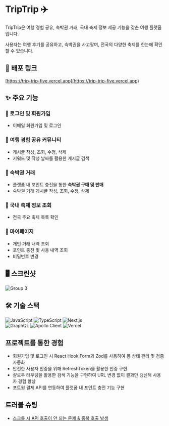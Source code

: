 # TripTrip ✈️
TripTrip은 여행 경험 공유, 숙박권 거래, 국내 축제 정보 제공 기능을 갖춘 여행 플랫폼입니다.

사용자는 여행 후기를 공유하고, 숙박권을 사고팔며, 전국의 다양한 축제를 한눈에 확인할 수 있습니다.

## 🔗 배포 링크
[https://trip-trip-five.vercel.app](https://trip-trip-five.vercel.app)
## ✨ 주요 기능

### 🔑 로그인 및 회원가입
- 이메일 회원가입 및 로그인

### 📝 여행 경험 공유 커뮤니티
- 게시글 작성, 조회, 수정, 삭제
- 키워드 및 작성 날짜를 활용한 게시글 검색

### 🏨 숙박권 거래
- 플랫폼 내 포인트 충전을 통한 **숙박권 구매 및 판매**
- 숙박권 거래 게시글 작성, 조회, 수정, 삭제

### 🎉 국내 축제 정보 조회
- 전국 주요 축제 목록 확인

### 🔖 마이페이지
- 개인 거래 내역 조회
- 포인트 충전 및 사용 내역 조회
- 비밀번호 변경

## 🖥 스크린샷
![Group 3](https://github.com/user-attachments/assets/fc3cccf8-15d4-4b67-9db2-af2375c75960)

## 🛠 기술 스택
![JavaScript](https://img.shields.io/badge/JavaScript-F7DF1E?logo=javascript&logoColor=black)
![TypeScript](https://img.shields.io/badge/TypeScript-3178C6?logo=typescript&logoColor=white)
![Next.js](https://img.shields.io/badge/Next.js-000?logo=nextdotjs&logoColor=white)  
![GraphQL](https://img.shields.io/badge/GraphQL-E10098?logo=graphql&logoColor=white)
![Apollo Client](https://img.shields.io/badge/Apollo%20Client-311C87?logo=apollographql&logoColor=white)
![Vercel](https://img.shields.io/badge/Vercel-000?logo=vercel&logoColor=white)



## 프로젝트를 통한 경험
- 회원가입 및 로그인 시 React Hook Form과 Zod를 사용하여 폼 상태 관리 및 검증 자동화
- 안전한 사용자 인증을 위해 RefreshToken을 활용한 인증 구현
- 샬로우 라우팅을 활용한 검색 기능을 구현하여 URL 변경 없이 결과만 갱신해 사용자 경험 향상
- 포트원 결제 API를 연동하여 플랫폼 내 포인트 충전 기능 구현

## 트러블 슈팅
- [스크롤 시 API 호출이 안 되는 문제 & 중복 호출 발생](https://github.com/h0ngsik/TripTrip/pull/7#issue-2902228148)
